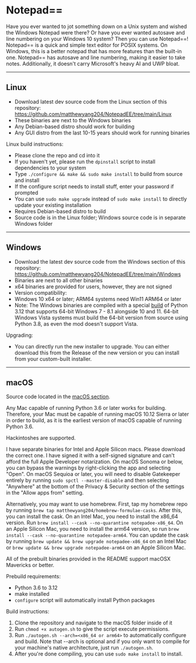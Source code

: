 # Notepad==
Have you ever wanted to jot something down on a Unix system and wished the Windows Notepad were there? Or have you ever wanted autosave and line numbering on your Windows 10 system? Then you can use Notepad==! Notepad== is a quick and simple text editor for POSIX systems. On Windows, this is a better notepad that has more features than the built-in one. Notepad== has autosave and line numbering, making it easier to take notes. Additionally, it doesn't carry Microsoft's heavy AI and UWP bloat.

-----
Linux
-----
- Download latest dev source code from the Linux section of this repository: https://github.com/matthewyang204/NotepadEE/tree/main/Linux
- These binaries are next to the Windows binaries
- Any Debian-based distro should work for building
- Any GUI distro from the last 10-15 years should work for running binaries

Linux build instructions:
- Please clone the repo and cd into it
- If you haven't yet, please run the `dpinstall` script to install dependencies to your system
- Type `./configure && make && sudo make install` to build from source and install
- If the configure script needs to install stuff, enter your password if prompted
- You can use `sudo make upgrade` instead of `sudo make install` to directly update your existing installation
- Requires Debian-based distro to build
- Source code is in the Linux folder; Windows source code is in separate Windows folder

-----
Windows
-----
- Download the latest dev source code from the Windows section of this repository: https://github.com/matthewyang204/NotepadEE/tree/main/Windows
- Binaries are next to all other binaries
- x64 binaries are provided for users, however, they are not signed
- Version compatibility:
- Windows 10 x64 or later; ARM64 systems need Win11 ARM64 or later
- Note: The Windows binaries are compiled with a special [build](https://github.com/adang1345/PythonWin7) of Python 3.12 that supports 64-bit Windows 7 - 8.1 alongside 10 and 11. 64-bit Windows Vista systems must build the 64-bit version from source using Python 3.8, as even the mod doesn't support Vista.

Upgrading:
- You can directly run the new installer to upgrade. You can either download this from the Release of the new version or you can install from your custom-built installer.

-----
macOS
-----
Source code located in the [macOS section](https://github.com/matthewyang204/NotepadEE/tree/main/macOS).

Any Mac capable of running Python 3.6 or later works for building. Therefore, your Mac must be capable of running macOS 10.12 Sierra or later in order to build, as it is the earliest version of macOS capable of running Python 3.6.

Hackintoshes are supported.

I have separate binaries for Intel and Apple Silicon macs. Please download the correct one. I have signed it with a self-signed signature and can't afford the full Apple Developer notarization. On macOS Sonoma or below, you can bypass the warnings by right-clicking the app and selecting "Open". On macOS Sequioa or later, you will need to disable Gatekeeper entirely by running `sudo spctl --master-disable` and then selecting "Anywhere" at the bottom of the Privacy & Security section of the settings in the "Allow apps from" setting.

Alternatively, you may want to use homebrew. First, tap my homebrew repo by running `brew tap matthewyang204/homebrew-formulae-casks`. After this, you can install the cask. On an Intel Mac, you need to install the x86_64 version. Run `brew install --cask --no-quarantine notepadee-x86_64`. On an Apple Silicon Mac, you need to install the arm64 version, so run `brew install --cask --no-quarantine notepadee-arm64`. You can update the cask by running `brew update && brew upgrade notepadee-x86_64` on an Intel Mac or `brew update && brew upgrade notepadee-arm64` on an Apple Silicon Mac.

All of the prebuilt binaries provided in the README support macOSX Mavericks or better.

Prebuild requirements:
- Python 3.6 to 3.12
- make installed
- `configure` script will automatically install Python packages

Build instructions:
1. Clone the repository and navigate to the macOS folder inside of it
2. Run `chmod +x autogen.sh` to give the script execute permissions.
3. Run `./autogen.sh --arch=<x86_64 or arm64>` to automatically configure and build. Note that --arch is optional and if you only want to compile for your machine's native architecture, just run `./autogen.sh`.
4. After you're done compiling, you can use `sudo make install` to install.
